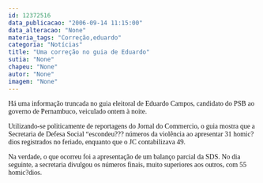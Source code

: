 ```yaml
---
id: 12372516
data_publicacao: "2006-09-14 11:15:00"
data_alteracao: "None"
materia_tags: "Correção,eduardo"
categoria: "Notícias"
title: "Uma correção no guia de Eduardo"
sutia: "None"
chapeu: "None"
autor: "None"
imagem: "None"
---
```

<p><P><FONT face=Verdana>Há uma informação truncada no guia eleitoral de Eduardo Campos, candidato do PSB ao governo de Pernambuco, veiculado ontem à noite.</FONT></P></p>
<p><P><FONT face=Verdana>Utilizando-se politicamente de reportagens do Jornal do Commercio, o guia mostra que a Secretaria de Defesa Social “escondeu??? números da violência ao apresentar 31 homic?dios registrados no feriado, enquanto que o JC contabilizava 49.</FONT></P></p>
<p><P><FONT face=Verdana>Na verdade, o que ocorreu foi a apresentação de um balanço parcial da SDS. No dia seguinte, a secretaria divulgou os números finais, muito superiores aos outros, com 55 homic?dios.</FONT></P> </p>
